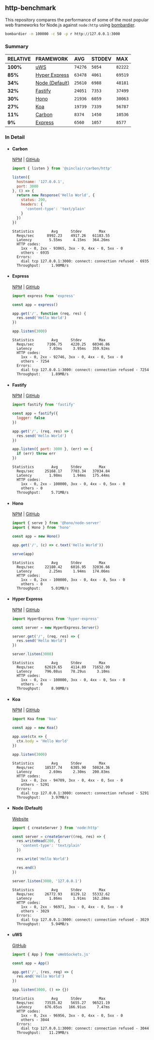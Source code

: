 ## http-benchmark

This repository compares the performance of some of the most popular web frameworks for Node.js against `node:http` using [bombardier](https://github.com/codesenberg/bombardier).

```bash
bombardier -n 100000 -c 50 -p r http://127.0.0.1:3000
```

### Summary

| RELATIVE | FRAMEWORK | AVG | STDDEV | MAX |
| :--- | :--- | :--- | :--- | :--- |
| **100%** | [uWS](#uws) | `74276` | `5054` | `82222` |
| **85%** | [Hyper Express](#hyper-express) | `63478` | `4061` | `69519` |
| **34%** | [Node (Default)](#node-default) | `25610` | `6988` | `48181` |
| **32%** | [Fastify](#fastify) | `24051` | `7353` | `37499` |
| **30%** | [Hono](#hono) | `21936` | `6059` | `30063` |
| **27%** | [Koa](#koa) | `19739` | `7339` | `56787` |
| **11%** | [Carbon](#carbon) | `8374` | `1450` | `10536` |
| **9%** | [Express](#express) | `6560` | `1057` | `8577` |


### In Detail

- #### Carbon
  [NPM](https://npmjs.com/@sinclair/carbon) | [GitHub](https://github.com/sinclairzx81/carbon)
  ```js
  import { listen } from '@sinclair/carbon/http'

  listen({
    hostname: '127.0.0.1',
    port: 3000
  }, () => {
    return new Response('Hello World', {
      status: 200,
      headers: {
        'content-type': 'text/plain'
      }
    })
  })
  ```

  ```
  Statistics        Avg      Stdev        Max
    Reqs/sec      8992.23    4917.26   61183.55
    Latency        5.55ms     4.15ms   364.26ms
    HTTP codes:
      1xx - 0, 2xx - 93065, 3xx - 0, 4xx - 0, 5xx - 0
      others - 6935
    Errors:
      dial tcp 127.0.0.1:3000: connect: connection refused - 6935
    Throughput:     1.90MB/s
  ```

- #### Express
  [NPM](https://npmjs.com/express) | [GitHub](https://github.com/expressjs/express)
  ```js
  import express from 'express'

  const app = express()

  app.get('/', function (req, res) {
    res.send('Hello World')
  })

  app.listen(3000)
  ```

  ```
  Statistics        Avg      Stdev        Max
    Reqs/sec      7106.75    4220.25   60346.86
    Latency        7.03ms     3.95ms   359.92ms
    HTTP codes:
      1xx - 0, 2xx - 92746, 3xx - 0, 4xx - 0, 5xx - 0
      others - 7254
    Errors:
      dial tcp 127.0.0.1:3000: connect: connection refused - 7254
    Throughput:     1.89MB/s
  ```

- #### Fastify
  [NPM](https://npmjs.com/fastify) | [GitHub](https://github.com/fastify/fastify)
  ```js
  import fastify from 'fastify'

  const app = fastify({
    logger: false
  })

  app.get('/', (req, res) => {
    res.send('Hello World')
  })

  app.listen({ port: 3000 }, (err) => {
    if (err) throw err
  })
  ```

  ```
  Statistics        Avg      Stdev        Max
    Reqs/sec     25168.17    7703.34   37034.84
    Latency        1.98ms     1.94ms   175.44ms
    HTTP codes:
      1xx - 0, 2xx - 100000, 3xx - 0, 4xx - 0, 5xx - 0
      others - 0
    Throughput:     5.71MB/s
  ```

- #### Hono
  [NPM](https://npmjs.com/hono) | [GitHub](https://github.com/honojs/hono)
  ```js
  import { serve } from '@hono/node-server'
  import { Hono } from 'hono'

  const app = new Hono()

  app.get('/', (c) => c.text('Hello World'))

  serve(app)
  ```

  ```
  Statistics        Avg      Stdev        Max
    Reqs/sec     22180.42    6016.95   32036.66
    Latency        2.25ms     1.94ms   174.06ms
    HTTP codes:
      1xx - 0, 2xx - 100000, 3xx - 0, 4xx - 0, 5xx - 0
      others - 0
    Throughput:     5.01MB/s
  ```

- #### Hyper Express
  [NPM](https://npmjs.com/hyper-express) | [GitHub](https://github.com/kartikk221/hyper-express)
  ```js
  import HyperExpress from 'hyper-express'

  const server = new HyperExpress.Server()

  server.get('/', (req, res) => {
    res.send('Hello World')
  })

  server.listen(3000)
  ```

  ```
  Statistics        Avg      Stdev        Max
    Reqs/sec     62619.65    4114.89   71652.99
    Latency      796.08us    78.29us     3.10ms
    HTTP codes:
      1xx - 0, 2xx - 100000, 3xx - 0, 4xx - 0, 5xx - 0
      others - 0
    Throughput:     8.90MB/s
  ```

- #### Koa
  [NPM](https://npmjs.com/koa) | [GitHub](https://github.com/koajs/koa)
  ```js
  import Koa from 'koa'

  const app = new Koa()

  app.use(ctx => {
    ctx.body = 'Hello World'
  })

  app.listen(3000)
  ```

  ```
  Statistics        Avg      Stdev        Max
    Reqs/sec     18537.74    6305.90   50824.36
    Latency        2.69ms     2.30ms   200.83ms
    HTTP codes:
      1xx - 0, 2xx - 94709, 3xx - 0, 4xx - 0, 5xx - 0
      others - 5291
    Errors:
      dial tcp 127.0.0.1:3000: connect: connection refused - 5291
    Throughput:     3.97MB/s
  ```

- #### Node (Default)
  [Website](https://nodejs.org/api/http.html)
  ```js
  import { createServer } from 'node:http'

  const server = createServer((req, res) => {
    res.writeHead(200, {
      'content-type': 'text/plain'
    })

    res.write('Hello World')

    res.end()
  })

  server.listen(3000, '127.0.0.1')
  ```

  ```
  Statistics        Avg      Stdev        Max
    Reqs/sec     26772.93    8129.12   55332.62
    Latency        1.86ms     1.91ms   162.28ms
    HTTP codes:
      1xx - 0, 2xx - 96971, 3xx - 0, 4xx - 0, 5xx - 0
      others - 3029
    Errors:
      dial tcp 127.0.0.1:3000: connect: connection refused - 3029
    Throughput:     5.94MB/s
  ```

- #### uWS
  [GitHub](https://github.com/uNetworking/uWebSockets.js)
  ```js
  import { App } from 'uWebSockets.js'

  const app = App()

  app.get('/', (res, req) => {
    res.end('Hello World')
  })

  app.listen(3000, () => {})
  ```

  ```
  Statistics        Avg      Stdev        Max
    Reqs/sec     73535.82    5655.27   96521.19
    Latency      676.65us   166.91us     7.47ms
    HTTP codes:
      1xx - 0, 2xx - 96956, 3xx - 0, 4xx - 0, 5xx - 0
      others - 3044
    Errors:
      dial tcp 127.0.0.1:3000: connect: connection refused - 3044
    Throughput:    11.29MB/s
  ```


